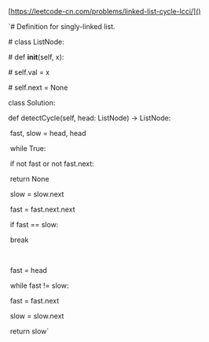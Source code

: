 [https://leetcode-cn.com/problems/linked-list-cycle-lcci/]()

`\# Definition for singly-linked list.

\# class ListNode:

\#   def __init__(self, x):

\#     self.val = x

\#     self.next = None



class Solution:

  def detectCycle(self, head: ListNode) -> ListNode:

​    fast, slow = head, head



​    while True:

​      if not fast or not fast.next:

​        return None

​      slow = slow.next   

​      fast = fast.next.next

  

​      if fast == slow:

​        break  

​      

​    fast = head

​    while fast != slow:

​      fast = fast.next

​      slow = slow.next



​    return slow`